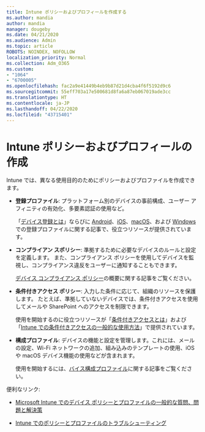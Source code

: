 ```yaml
---
title: Intune ポリシーおよびプロフィールを作成する
ms.author: mandia
author: mandia
manager: dougeby
ms.date: 04/21/2020
ms.audience: Admin
ms.topic: article
ROBOTS: NOINDEX, NOFOLLOW
localization_priority: Normal
ms.collection: Adm_O365
ms.custom:
- "1064"
- "6700005"
ms.openlocfilehash: fac2a9e41449b4eb9b87d21d4cba4f6f5192d9c6
ms.sourcegitcommit: 55eff703a17e500681d8fa6a87eb067019ade3cc
ms.translationtype: HT
ms.contentlocale: ja-JP
ms.lasthandoff: 04/22/2020
ms.locfileid: "43715401"
---
```

# <a name="creating-intune-policy-and-profiles"></a>Intune ポリシーおよびプロフィールの作成

Intune では、異なる使用目的のためにポリシーおよびプロファイルを作成できます。

- **登録プロファイル**: プラットフォーム別のデバイスの事前構成、ユーザー アフィニティの有効化、多要素認証の使用など。

  「[デバイス登録とは](https://docs.microsoft.com/intune/device-enrollment)」ならびに [Android](https://docs.microsoft.com/intune/android-enroll)、[iOS](https://docs.microsoft.com/intune/ios-enroll)、[macOS](https://docs.microsoft.com/intune/macos-enroll)、および [Windows](https://docs.microsoft.com/intune/windows-enrollment-methods) での登録プロファイルに関する記事で、役立つリソースが提供されています。

- **コンプライアン スポリシー**: 準拠するために必要なデバイスのルールと設定を定義します。 また、コンプライアンス ポリシーを使用してデバイスを監視し、コンプライアンス違反をユーザーに通知することもできます。

  [デバイス コンプライアンス ポリシー](https://docs.microsoft.com/intune/device-compliance-get-started)の概要に関する記事をご覧ください。
- **条件付きアクセス ポリシー**: 入力した条件に応じて、組織のリソースを保護します。 たとえば、準拠していないデバイスでは、条件付きアクセスを使用してメールや SharePoint へのアクセスを制限できます。

  使用を開始するのに役立つリソースが「[条件付きアクセスとは](https://docs.microsoft.com/intune/conditional-access)」および「[Intune での条件付きアクセスの一般的な使用方法](https://docs.microsoft.com/intune/conditional-access-intune-common-ways-use)」で提供されています。

- **構成プロファイル**: デバイスの機能と設定を管理します。これには、メールの設定、Wi-Fi ネットワークの追加、組み込みのテンプレートの使用、iOS や macOS デバイス機能の使用などが含まれます。

  使用を開始するには、[バイス構成プロファイル](https://docs.microsoft.com/intune/device-profiles)に関する記事をご覧ください。

便利なリンク:

- [Microsoft Intune でのデバイス ポリシーとプロファイルの一般的な質問、問題と解決策](https://docs.microsoft.com/intune/device-profile-troubleshoot)

- [Intune でのポリシーとプロファイルのトラブルシューティング](https://docs.microsoft.com/intune/troubleshoot-policies-in-microsoft-intune)
